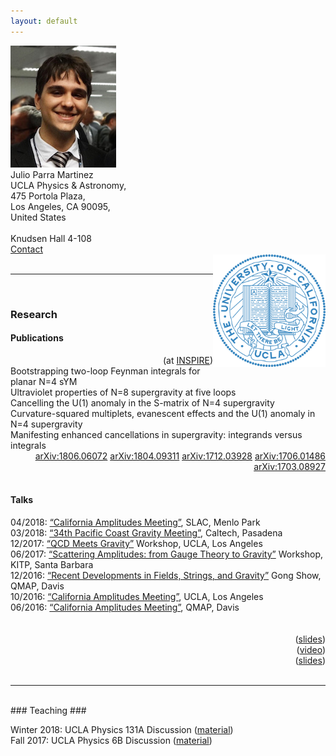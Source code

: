 ```yaml
---
layout: default
--- 
```

<div class="row">
<div class="col-3">
<img src="/images/Julio.jpg">  
</div>
<div class="col-4">
Julio Parra Martinez <br> 
UCLA Physics & Astronomy, <br> 
475 Portola Plaza,  <br>
Los Angeles, CA 90095, <br>
United States <br>
<br>
Knudsen Hall 4-108 <br>
<a href="/contact/index.html">Contact </a>
</div>
<div class="col-1">
</div>
<div class="col-4">
<img src="/images/UCLA_shield.png" style="width:180px;height:180px;float:right">  
</div>
</div>
<br>

***
<br>

### Research ###

<div class="row">
<div class="col-10">
<h4> Publications </h4>   
</div>
<div class="col-2" style="text-align:right">
(at <a href="http://inspirehep.net/author/profile/J.Parra.Martinez.1">INSPIRE</a>)
</div>
</div>

<div class="row">
<div class="col-10">
 Bootstrapping two-loop Feynman integrals for planar N=4 sYM  <br>
 Ultraviolet properties of N=8 supergravity at five loops  <br>
 Cancelling the U(1) anomaly in the S-matrix of N=4 supergravity  <br>
 Curvature-squared multiplets, evanescent effects and the U(1) anomaly in N=4 supergravity  <br>
 Manifesting enhanced cancellations in supergravity: integrands versus integrals  <br>
</div>
<div class="col-2" style="text-align:right">
  <a href="https://arxiv.org/abs/1804.09311">arXiv:1806.06072</a>
  <a href="https://arxiv.org/abs/1804.09311">arXiv:1804.09311</a>
  <a href="https://arxiv.org/abs/1712.03928">arXiv:1712.03928</a>
  <a href="https://arxiv.org/abs/1706.01486">arXiv:1706.01486</a>
  <a href="https://arxiv.org/abs/1703.08927">arXiv:1703.08927</a>
</div>
</div>

<br>

#### Talks ####

<div class="row">
<div class="col-11">
04/2018:  <a href="http://bhaumik-institute.physics.ucla.edu/amplitudes-workshop-schedule.html">“California Amplitudes Meeting”</a>, SLAC, Menlo Park <br>
03/2018:  <a href="http://www.tapir.caltech.edu/~pcgm34/">“34th Pacific Coast Gravity Meeting”</a>, Caltech, Pasadena <br>
12/2017: <a href="http://bhaumik-institute.physics.ucla.edu/qcdmg2017_schedule.html">“QCD Meets Gravity”</a>  Workshop, UCLA, Los Angeles <br>
06/2017:     <a href="https://www.kitp.ucsb.edu/activities/scamp17">“Scattering Amplitudes: from Gauge Theory to Gravity”</a> Workshop, KITP, Santa Barbara <br>
12/2016: <a href="http://qmap.ucdavis.edu/events/events-past-events/fsg2016/events-fsg2016-program">“Recent Developments in Fields, Strings, and Gravity”</a> Gong Show, QMAP, Davis <br>
10/2016:  <a href="http://bhaumik-institute.physics.ucla.edu/amplitudes-workshop-schedule.html">“California Amplitudes Meeting”</a>, UCLA, Los Angeles <br>
06/2016:     <a href="http://qmap.ucdavis.edu/events/events-past-events/amplitudes-meeting">“California Amplitudes Meeting”</a>, QMAP, Davis <br> 
</div>
<div class="col-1" style="text-align:right">
<br>
<br>
(<a href="/talks/201712_QCDmeetsGravity.pdf">slides</a>) <br>
(<a href="http://online.itp.ucsb.edu/online/scamp17/parramartinez">video</a>) <br>
(<a href="/talks/201612_FSGDavis.pdf">slides</a>) <br>
</div>
</div>
<br>

***
<br>
### Teaching ###

Winter 2018: UCLA Physics 131A Discussion  ([material](https://ccle.ucla.edu/course/view/18W-PHYSICS131-1))  
Fall 2017: UCLA Physics 6B Discussion ([material](https://ccle.ucla.edu/course/view/17F-PHYSICS6B-1))

